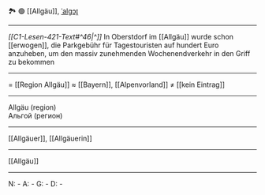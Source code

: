 🏞️ 🟢 [[Allgäu]], [ˈalɡɔɪ̯](https://youglish.com/pronounce/Allgäu/german)

---
*[[C1-Lesen-421-Text#^46|^]]* In Oberstdorf im [[Allgäu]] wurde schon [[erwogen]], die Parkgebühr für Tagestouristen auf hundert Euro anzuheben, um den massiv zunehmenden Wochenendverkehr in den Griff zu bekommen

---
= [[Region Allgäu]]
≈ [[Bayern]], [[Alpenvorland]]
≠ [[kein Eintrag]]

---
Allgäu (region)  
Альгой (регион)

---
[[Allgäuer]], [[Allgäuerin]]

---
[[Allgäu]]


---
N: -
A: -
G: -
D: -

